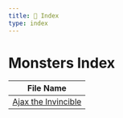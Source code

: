 ```yaml
---
title: 📑 Index
type: index
---
```


# Monsters Index

| File Name                                                                 |
| ------------------------------------------------------------------------- |
| [Ajax the Invincible](../Ajax%20the%20Invincible/Ajax%20the%20Invincible) |
